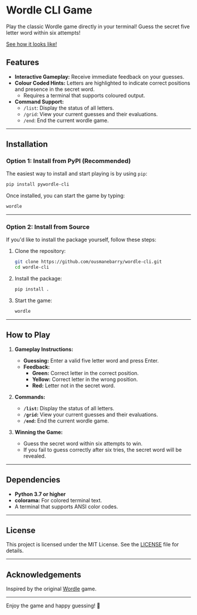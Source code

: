 # Wordle CLI Game

Play the classic Wordle game directly in your terminal! Guess the secret five letter word within six attempts!

[See how it looks like!](https://github.com/ousmanebarry/wordle-cli/blob/main/game-example.png)

## Features

- **Interactive Gameplay:** Receive immediate feedback on your guesses.
- **Colour Coded Hints:** Letters are highlighted to indicate correct positions and presence in the secret word.
  - Requires a terminal that supports coloured output.
- **Command Support:**
  - `/list`: Display the status of all letters.
  - `/grid`: View your current guesses and their evaluations.
  - `/end`: End the current wordle game.

---

## Installation

### Option 1: Install from PyPI (Recommended)

The easiest way to install and start playing is by using `pip`:

```bash
pip install pywordle-cli
```

Once installed, you can start the game by typing:

```bash
wordle
```

---

### Option 2: Install from Source

If you'd like to install the package yourself, follow these steps:

1. Clone the repository:

   ```bash
   git clone https://github.com/ousmanebarry/wordle-cli.git
   cd wordle-cli
   ```

2. Install the package:

   ```bash
   pip install .
   ```

3. Start the game:

   ```bash
   wordle
   ```

---

## How to Play

1. **Gameplay Instructions:**

   - **Guessing:** Enter a valid five letter word and press Enter.
   - **Feedback:**
     - **Green:** Correct letter in the correct position.
     - **Yellow:** Correct letter in the wrong position.
     - **Red:** Letter not in the secret word.

2. **Commands:**

   - **`/list`:** Display the status of all letters.
   - **`/grid`:** View your current guesses and their evaluations.
   - **`/end`:** End the current wordle game.

3. **Winning the Game:**
   - Guess the secret word within six attempts to win.
   - If you fail to guess correctly after six tries, the secret word will be revealed.

---

## Dependencies

- **Python 3.7 or higher**
- **colorama:** For colored terminal text.
- A terminal that supports ANSI color codes.

---

## License

This project is licensed under the MIT License. See the [LICENSE](https://github.com/ousmanebarry/wordle-cli/blob/main/LICENSE) file for details.

---

## Acknowledgements

Inspired by the original [Wordle](https://www.nytimes.com/games/wordle/index.html) game.

---

Enjoy the game and happy guessing! 🎉

